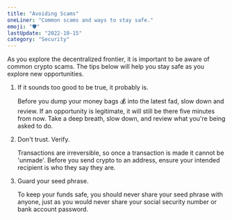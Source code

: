 ```yaml
---
title: "Avoiding Scams"
oneLiner: "Common scams and ways to stay safe."
emoji: "🛡️"
lastUpdate: "2022-10-15"
category: "Security"
---
```


As you explore the decentralized frontier, it is important to be aware of common crypto scams. The tips below will help you stay safe as you explore new opportunities.

1. If it sounds too good to be true, it probably is.

   Before you dump your money bags 💰 into the latest fad, slow down and review. If an opportunity is legitimate, it will still be there five minutes from now. Take a deep breath, slow down, and review what you're being asked to do.

2. Don't trust. Verify.

   Transactions are irreversible, so once a transaction is made it cannot be 'unmade'. Before you send crypto to an address, ensure your intended recipient is who they say they are.

3. Guard your seed phrase.

   To keep your funds safe, you should never share your seed phrase with anyone, just as you would never share your social security number or bank account password.
